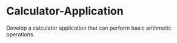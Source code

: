 # Calculator-Application
Develop a calculator application that can perform basic arithmetic operations.
